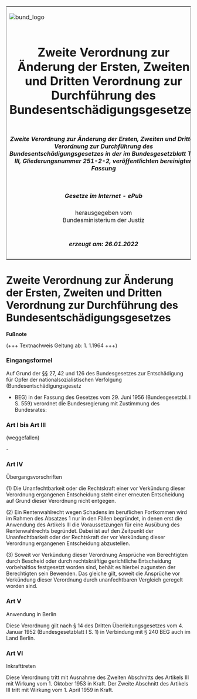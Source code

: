 <span id="DECKBLATT.html"></span>

<table border="0" frame="border" width="100%">

<tr valign="top">

<td align="left">

![bund\_logo](BfJ_2021_Web_de_de.gif)

</td>

<td align="right">

 

</td>

</tr>

<tr align="center" valign="middle">

<td colspan="2">

# Zweite Verordnung zur Änderung der Ersten, Zweiten und Dritten Verordnung zur Durchführung des Bundesentschädigungsgesetzes

</td>

</tr>

<tr align="center" valign="middle">

<td colspan="2">

##### Zweite Verordnung zur Änderung der Ersten, Zweiten und Dritten Verordnung zur Durchführung des Bundesentschädigungsgesetzes in der im Bundesgesetzblatt Teil III, Gliederungsnummer 251-2-2, veröffentlichten bereinigten Fassung

</td>

</tr>

<tr align="center" valign="middle">

<td colspan="2">

  
  

##### Gesetze im Internet - ePub  
  
herausgegeben vom  
Bundesministerium der Justiz

</td>

</tr>

<tr align="center" valign="bottom">

<td colspan="2">

  
  

##### erzeugt am: 26.01.2022

</td>

</tr>

</table>

<span id="BJNR001300960.html"></span>

# Zweite Verordnung zur Änderung der Ersten, Zweiten und Dritten Verordnung zur Durchführung des Bundesentschädigungsgesetzes

<div>

  
**Fußnote**

<div class="jnhtml">

<div>

<div class="jurAbsatz">

(+++ Textnachweis Geltung ab: 1. 1.1964 +++)

</div>

</div>

</div>

</div>

<span id="BJNR001300960BJNE000100328.html"></span>

### Eingangsformel  

<div>

<div class="jnhtml">

<div>

<div class="jurAbsatz">

Auf Grund der §§ 27, 42 und 126 des Bundesgesetzes zur Entschädigung für
Opfer der nationalsozialistischen Verfolgung (Bundesentschädigungsgesetz
- BEG) in der Fassung des Gesetzes vom 29. Juni 1956 (Bundesgesetzbl. I
S. 559) verordnet die Bundesregierung mit Zustimmung des Bundesrates:

</div>

</div>

</div>

</div>

<span id="BJNR001300960BJNE000200328.html"></span>

### Art I bis Art III  
(weggefallen)

<div>

<div class="jnhtml">

<div>

<div class="jurAbsatz">

\-

</div>

</div>

</div>

</div>

<span id="BJNR001300960BJNE000300328.html"></span>

### Art IV  
Übergangsvorschriften

<div>

<div class="jnhtml">

<div>

<div class="jurAbsatz">

(1) Die Unanfechtbarkeit oder die Rechtskraft einer vor Verkündung
dieser Verordnung ergangenen Entscheidung steht einer erneuten
Entscheidung auf Grund dieser Verordnung nicht entgegen.

</div>

<div class="jurAbsatz">

(2) Ein Rentenwahlrecht wegen Schadens im beruflichen Fortkommen wird im
Rahmen des Absatzes 1 nur in den Fällen begründet, in denen erst die
Anwendung des Artikels III die Voraussetzungen für eine Ausübung des
Rentenwahlrechts begründet. Dabei ist auf den Zeitpunkt der
Unanfechtbarkeit oder der Rechtskraft der vor Verkündung dieser
Verordnung ergangenen Entscheidung abzustellen.

</div>

<div class="jurAbsatz">

(3) Soweit vor Verkündung dieser Verordnung Ansprüche von Berechtigten
durch Bescheid oder durch rechtskräftige gerichtliche Entscheidung
vorbehaltlos festgesetzt worden sind, behält es hierbei zugunsten der
Berechtigten sein Bewenden. Das gleiche gilt, soweit die Ansprüche vor
Verkündung dieser Verordnung durch unanfechtbaren Vergleich geregelt
worden sind.

</div>

</div>

</div>

</div>

<span id="BJNR001300960BJNE000400328.html"></span>

### Art V  
Anwendung in Berlin

<div>

<div class="jnhtml">

<div>

<div class="jurAbsatz">

Diese Verordnung gilt nach § 14 des Dritten Überleitungsgesetzes vom 4.
Januar 1952 (Bundesgesetzblatt I S. 1) in Verbindung mit § 240 BEG auch
im Land Berlin.

</div>

</div>

</div>

</div>

<span id="BJNR001300960BJNE000500328.html"></span>

### Art VI  
Inkrafttreten

<div>

<div class="jnhtml">

<div>

<div class="jurAbsatz">

Diese Verordnung tritt mit Ausnahme des Zweiten Abschnitts des Artikels
III mit Wirkung vom 1. Oktober 1953 in Kraft. Der Zweite Abschnitt des
Artikels III tritt mit Wirkung vom 1. April 1959 in Kraft.

</div>

</div>

</div>

</div>
